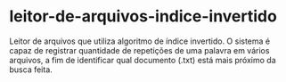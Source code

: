 # leitor-de-arquivos-indice-invertido
Leitor de arquivos que utiliza algoritmo de índice invertido. O sistema é capaz de registrar quantidade de repetições de uma palavra em vários arquivos, a fim de identificar qual documento (.txt) está mais próximo da busca feita.

